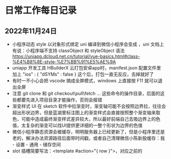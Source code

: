 # 日常工作每日记录

## 2022年11月24日
* 小程序动态 style 以对象形式绑定 uni 编译到微信小程序会变成 <view style="[object Object]"></view>，uni 文档上有说：小程序端不支持 classObject 和 styleObject 语法 https://uniapp.dcloud.net.cn/tutorial/vue-basics.html#class-%E4%B8%8E-style-%E7%BB%91%E5%AE%9A
* uniapp 开发工具 HBuilderX 云打包安卓app时，manifest.json 配置文件里 加上 "ios" : { "dSYMs" : false } 这个后，打包一直无反应，去掉就好了
* 有时一不小心会把 vscode 搞成全屏模式，windows 上直接按 F11 就可以退出全屏
* 注意 git clone 和 git checkout\pull\fetch ... 这些命令的操作目录，后面的这些都要先进入项目目录才能操作，否则会报错
* 渐变样式 UI 在 sketch 软件中拉渐变时，渐变轴可能不会按照边界拉，往往会超出形状边界，但是蓝湖里标注图上的渐变样式会直接按照整个渐变轴来取色，可能中造成最终渐变样式差异较大，所以最好前端自己去吸边界上的色值，太复杂的渐变可以找UI提供更详细的一整个形状为边界的色值
* 微信小程序静态资源会被缓存，明明服务器上已经更新了，但是小程序里还是老的，解决办法资源路径后面带时间戳，或者自己清理微信小陈新股缓存：我 - 设置 - 通用 - 储存空间
* slot 插槽简要写法：<template #action="{ row }">，对应之前的 <template slot="action" slot-scope="{ row }">
* uni 项目中容易误用的方法，pc端常用的$router(这个已经被uni官方占用了，所以其他路由插件都大写R) 和其他插件的 $Router，$Message 和 $tips 封装的提示组件

## 2022年11月22日
* 开发：历史问题不用管，脏数据不用管，测试：一天都是不用管，这也不用管那也不用管
* 命令行输入 winver 可以弹出 windows 版本，查看系统信息 systeminfo
* vscode 里的终端命令可以右下角终端面板的 + 图标，同时开启多个服务，也可以选择不同的终端命令，如果windows安装了wsl，还可以直接用 linux 命令（不过要配置对应的node环境这些才能用），对于用 uniapp 这种多端框架比较有用，比如同时开启小程序打包和H5打包，可以同时调试两个端，一次修改，端端调试
* iview select 组件单选，如果值是 number，初始值为 null，resetFields 重置表单会有bug
* iview 的 Table 里有异步操作项，可以直接用 Table 的 loading 来让整个表格处于加载状态中，防止用户多次操作，Table 也有提供 loading 的 slot 可以自定义加载提示内容
* const 常量建议采用全大写的命名，单词以_分割
* v-if 里面判断有 + 号，uni打包到微信小程序里会报错：Bad attr `wx:if` with message: unexpected token `+`
```vue
<template>
  <p v-if="+status === 6" >周小黑</p>
</template>
<script>
  export default {
    data() {
      return {
        status: '6'
      }
    }
  }
</script>
```

## 2022年11月14日
* vscode 插件安装目录：C:\Users\Administrator\.vscode\extensions
* 阿里云效 git 添加的 ssh 密钥配置文件夹：C:\Users\Administrator\.ssh，里面有这2个文件 id_rsa、id_rsa.pub
* git bash 操作的历史命令在这儿：C:\Users\Administrator\.bash_history
* 后端 post 接口用 postman 调用，如果没有文件上传，一般都用的 Body-raw-JSON，有文件上传才用的 form-data
* uniapp 中 ref 属性非 H5 端只能用于获取自定义组件，不能用于获取内置组件（如：view、text），文档上有写：https://uniapp.dcloud.net.cn/tutorial/vue-components.html#ref
* 字符编码问题，php-jwt 封装 token 时，测试解码 JWT::decode 一直报错，因为 token 字符我直接复制粘贴的在控制台打印出来的字符，可能编码不同，换成直接获取到 token 变量就好了，在小黑窗和PowerShell中右键 -属性 -选项，可以看到下面的当前代码页：936（ANSI/OEM - 简体中文 GBK），所以不能直接复制终端命令里的字符瞎用呀。
* 微信小程序开发者工具从下面“固定任务栏”打开时，有时有各种奇奇怪怪的问题，比如：调试控制台下面的 Wxml、Console ... 这些菜单一直出不来，尽量自己直接从开始菜单打开
* vuepress 的 markdown 文件中你可以直接写 html、script 和 style，对于 style 你还可以直接写 stylus 语法，因为 vuepress 已经内置了 stylus 和 stylus-loader(注意是1.x版本才内置了，最新的2.x版本木有)，https://vuepress.vuejs.org/zh/guide/using-vue.html#使用预处理器
* 【此问题最后项目排查不是谷歌浏览器的设置问题，此笔记有误】异步代码中用 window.open 打开新页面，最新的谷歌浏览器会阻止打开，要在浏览器右上角 ... - 设置 - 隐私设置和安全 - 网站设置 - 弹出式窗口和重定向 - 网站可以发送弹出式窗口并使用重定向，当然这只是个临时方案。一般通过用户的点击事件触发的在新标签页中打开链接，浏览器是不会拦截的，因为这种形式打开新窗口浏览器会认为是用户自己需要的，ajax异步请求成功后需要在新窗口中打开返回的url地址，使用window.open()会被拦截，因为这种情况下浏览器认为该操作不是用户主动触发的，所以会拦截
* uniapp 中 <component :is="MyComp" /> 这种动态组件写法，只有 H5 和 APP 支持，微信小程序不支持，https://uniapp.dcloud.net.cn/tutorial/vue3-api.html#%E5%86%85%E7%BD%AE%E7%BB%84%E4%BB%B6
* input type="radio" 取消选中要放在 setTimeout 或 $nextTick 中才有效
* 基于 async-validator 插件的表单的重置校验方法 this.$refs['form'].resetFields()，会对整个表单进行重置，将【所有字段值重置为空】并移除校验结果，所以新增的时候其实不用自己在手动重置一遍表单数据了，直接 resetFields 重置校验就可以了

## 2022年11月02日
* 前端路径参数超过3个让后端存库，最好都只携带一个 id 参数，否则后期就是给自己埋坑
* 查询get请求参数超过2个改用 post 请求，参数放 body 里
* 状态名枚举尽量不要前端直接写死，最好让后端处理好，前端直接负责显示
* 小程序 uview 弹窗里内容内部滚动，需要用 scroll-view，如果内容里是 html 标签，要去掉 \r\n 否者会造成行首缩进，行尾文字被截掉部分bug
* vscode 中如果文件夹中只有一个文件夹会在一行上显示，查看文件感觉别扭也不方便，修改首选项-设置，搜素 Compat Folders，去掉默认的勾选
* 尽量不要用 JSON.parse 和 JSON.stringify 来深度克隆数据，这两货不能克隆 Function 和 Date
* css 多行文本截取显示省略号，盒子里不要用 padding 来设置上下间距，否则截取的部分也会在 padding 上展示出来
* '' == false 结果为 true，但是注意 '0' == false 结果也为 true，js 中字符串和布尔值进行比较的时候会隐式转换，会先把布尔值转成数值，前面的也就是 '0' == 0
* 正则中 \d \n \w \s 这些不用加转义符
* 浏览器记住账号密码，查看实际密码：① 去浏览器里输入开机密码，查看具体的真实密码 ② 直接 F12 将 input 的 type 属性由 password 改成 text
* 带输入操作的弹窗，记得禁止掉弹窗点击蒙层关闭的功能
* 可选链操作符 ?. 目前处于Stage 3提案阶段，暂时不可以直接使用，需安装 @babel/plugin-proposal-optional-chaining，但是呢在 node 12 以上版本中是可以直接使用的
* 一般代码重构或者功能改动较大时可能会重新调整文件目录，git 调整文件路径尽量用 git mv 提交，保留原始提交记录，可以先将要调整的步骤理出来，再开始分步骤调整
* 提交后台的数据记得去除首位空格 trim，多选用逗号、空格去分隔参数时记得过滤下空数据的（如连续敲几个空格、逗号就会产生空的数据）
* RegExp 这个对象会在我们调用了正则表达式的方法后, 自动将最近一次的结果保存在里面, 所以我们可以直接使用 RegExp.$1 到 RegExp.$99
* dayjs 格式化时间时 format，注意大小写的区别，如 dayjs().format('YYYY-MM-DD hh:mm:ss')，会被格式化成12小时制 2022-10-2512:00:00
* 重置页面初始数据：Object.assign(this.$data, this.$options.data.call(this))
* process.cwd()：current work directory，当前工作目录的路径，就是你当前运行小黑窗的目录
* __dirname：当前执行的 js 脚本的目录
* __filename：当前执行的 js 脚本的带着文件名的完整路径
* computed 计算属性里不能监听 localStorage 和 sessionStorage 的数据变化。要监听 localStorage，自己封装监听事件，或者可以用 vuex 结合来实现

## 2022年9月21日
小程序分包的时候注意，import 导入资源时，只能分包引用主包的，不能反过来主包导入分包的，因为分包一开始并不会被加载。

小程序分享用 uni 在路径中带参数，用模板字符串直接【this.变量名】一直undefined，需要自己先用个变量存一下，在写到模板字符串里就没问题了。

## 2022年9月13日
iview 的 AutoCompelete 自动完成组件, 如果想要在无搜索关键词时默认匹配所有下拉选项, 可以设置完整的数据源 data, 然后前端再利用提供的 filter-method 方法来绑定前端搜索过滤方法, 这样就可以实现既可以输又可以选, 为空还可以展示出所有的选项.

Select\DatePicker 之类的组件放在弹窗中, 为了不撑开布局加上 transfer, 滚动的时候会导致下拉框不收回固定在页面上错位, iview 有提供一个 events-enabled(4.6.0, 是否开启 Popper 的 eventsEnabled 属性，开启可能会牺牲一定的性能), 这个东西就是 Popper 会在窗口变化会页面滚动的时候会实时去重新计算位置, 会有明显的卡顿, 而且元素滚动出了视线区下拉框并不会消失, 会更奇葩浮在弹窗外, 所以这个属性其实也没多大用. 之后的解决办法是通过 vue 的 scroll 事件去监听滚动再模拟点击, 让下拉框自动收回.
## 2022年8月9日
javascript 省略花括号{}的几种表达式：
```js
/**
 * if 简写
 */
let a = 1
let b = 2
if(a > b) console.log('a')
if(a < b) console.log('b')
/**/
if(a > b) console.log('a')
else console.log('b')

/**
 * for简写
 */
for(let i=0; i<10; ++i) console.log(i)

/**
 * while简写
 */
while (i > 10) console.log(i)
```

## 2022年7月29日
一直感觉C盘老容易满，160G空间感觉也不小，之前一直觉得是不是各种开发工具装太多了，所以占硬盘比较大，但是大部分的软件都是装在D盘的，今天闲逛C盘偶然发现：C:\Users\Administrator\AppData\Local\微信开发者工具，这玩意居然占了30多个G，果断直接删了，企鹅这东西也太辣鸡了。

## 2019年9月3日
超出可以滚动并且隐藏滚动条
```css
.box {
   overflow-x: hidden;
   overflow-y: scroll;
}
.box::-webkit-scrollbar {
   display none
}
```

伪元素的父盒子设置了 z-index后，伪元素的z-index会失效，所以如果用 ::after来给盒子做阴影时，只用给伪元素设置z-index为负数就可以了


## 2019年9月5号
所有用到的组件要在plugins文件夹下的iview.js里注册引入

## 2019年9月18号
ivew修改组件的默认样式必须用深度选择器才有效 >>>

## 2019年9月20日
css :not选择器性能不好？

not选择器排除列表元素最后一个会造成页面抖动，在弹出框里特别明显，它的规则是先全部选出来在排除，在v-for的外面层再加一个判断：v-if="data.length"，就不会出现抖动了

Collapse 折叠面板用v-for异步请求渲染的数据，第一次进入会有bug，不管点哪个都会展开第一行，要点第二次后才会恢复正常，也是在外面层再加一个判断：v-if="data.length"，就不会有这个bug了

iview框架table的行禁选，动态渲染render

v-for和v-if同时使用

Vue报错 Duplicate keys detected: 'xxx'. This may cause an update error. 
情况一、错误信息展示为关键字‘keys‘,此时应该检查for循环中的key，循环的key值不为唯一性 （很普通）
情况二、有两个相同的for循环，而这两个for循环的key值是一样的，此时可以将一个的key值加一个数字或者加一个字符串

## 2019年10月17号
window.open在vue中跳转会自动添加本地服务器的地址，需要完整的https才可以，http也不行
window.open('https://www.baidu.com','_blank')

## 2019年11月6号
不能这样判断 this.arr === []，复杂类型全等比较的是类型和引用地址，可以这样判断 if (!this.arr.length)

map方法不能用来过滤掉数据，过滤用filter

## 2019年11月14日
限制弹窗高度
```js
// 方法一：
max-height 80vh
overflow auto

// 方法二：
mounted() {
    let h = window.innerHeight
    this.screenHeight = h - 500
},
// 给元素动态绑定最大高度
:style="{maxHeight: screenHeight+'px', overflow: 'auto'}"
```

## 2019年12月18日

全数字时间日期格式化（正则替换）
```js
let date = '20191218175924'.replace(/^(\d{4})(\d{2})(\d{2})(\d{2})(\d{2})(\d{2})$/, '$1-$2-$3 $4:$5:$6')
console.log(date) 2019-12-18 17:59:24
```

时间戳转格式要是数值类型的才行，字符串的会NaN  
new Date('num')   ->  NaN

## 2019年12月24日
动态路由传参 query 和 params  
param -> params

params传参的坑

1、要在路由定义的时候带上参数 path: 'user/:id'
2、this.$route.push的时候只能用name，而且要和定义路由时的name对应
3、params 这个单词别拼错了

## 2019年12月25日
用vue-scrollwatch模拟鼠标滚轮滑动一下 滚动一屏

```js
window.addEventListener('mousewheel', this.setScrollTop, { passive: false })
window.addEventListener('DOMMouseScroll', this.setScrollTop, { passive: false }) // 兼容firefox
```

如果把浏览器的缩放比调整了（不是正常的100%），会出现监听错误，造成滚动错乱（害我找了半天bug）


## 2019年12月31日
清除缓存
```bash
npm cache clean --force
yarn cache clean
```

## 2020年3月4日
```css
justify-content: space-around;    /* 两边的间距是中间间距的1/2 */
justify-content: space-evenly;    /* 所有间距相等 */
```

## 2020年3月6日
在渲染多个元素时候可以把一个template元素作为包装元素，并在上面使用v-if进行条件判断，template最终不会被渲染

* 注意：v-show不支持 template 语法（注意，v-show 不支持 template 元素，也不支持 v-else。关于这一点vue官方文档有说明https://cn.vuejs.org/v2/guide/conditional.html#v-show）

## 2020年3月10日
vscode 快捷键

1. 折叠所有区域代码的快捷: ctrl + k ctrl + 0 ; 先按下 ctrl 和 K,再按下 ctrl 和 0 ; ( 注意这个是零,不是欧 )
2. 展开所有折叠区域代码的快捷:ctrl +k ctrl + J ; 先按下 ctrl 和 K,再按下 ctrl 和 J

position: sticky，可以做粘性布局，吸顶交互效果

v-click-outside-x：vue插件，可以监听元素外部得事件（如iview里的Poptip 气泡提示组件，点击元素外部区域，关闭当前组件）

## 2020年3月12日
vee-validate表单验证插件

表单项双向绑定的初始值要保证为一个空字符串或默认值，不可以是 undefined，否则再blur、change事件里绑定验证的时候第一次必定返回“false”，要第二次触发验证才恢复正常
```js
// 不要
formData:  {}

// 要
formData:  {
    name: '',
    age: ''
}
```

## 2020年3月13日
iview Input组件on-change事件默认返回当前值，如果要在事件中传递自己的参数，$event就代表默认的参数：
```js
@on-change="onChange"                   // 不传参数第一个参数就是默认的当前值 onChange(val) { console.log(val) }
@on-change="onChange(item, $event)"     // 第二个参数是默认的当前值
@on-change="onChange($event, item)"     // 第一个参数是默认的当前值
```

父子组件传值 sync 修饰符

## 2020年3月18日
iview开关组件 switch 不要使用switch 或 Switch 作为组件名，如果没有使用 iview-loader 时会报错

vue组件名不能乱起，组件名不能是html标签，svg标签等，还不能是component和slot，注意，其中svg标签和component，slot是大小写都不允许存在（例如,Switch,SWITCH都不行）；html标签是不能存在小写，大些可以(例如,button不行,Button可以)

## 2020年3月19日
下载流文件
```js
let blob = new Blob([res], { type: 'application/vnd.ms-excel;application/octet-stream' })
let href = URL.createObjectURL(blob)
```

## 2020年3月30日
iview的 InputNumber组件同时限制 :min="2000"和:max="6000"，默认值一变化就会去验证（on-change），操作体验超级差，值来回在2000和6000切换
不用min和max限制，在失去焦点时on-blur里校正又没法监听到步骤器的加减

解决方案：用min和max限制，添加一个属性 :active-change="false"

（iview文档里又说明，InputNumber组件属性的最后一个：active-change	是否实时响应数据，设置为 false 时，只会在失焦时更改数据），
就会在失去焦点时才会去验证是否符合最大最小值

## 2020年3月30日
iview的table组件添加固定列 fixed：'right'，如果第一列宽度 width: 60（大于和小于都没事），会造成右边fixed固定列错位

## 2020年11月2日
用伪元素渲染单选图标
```css
.radio
    margin-right 30rpx
    font-size 28rpx
    color #333333
    &.on
    font-weight 500
    &:before
        color #1890FF
        content "\e84b"
    &:before
    display inline-block
    font-family "iconfont" !important
    font-size 16px
    font-style normal
    -webkit-font-smoothing antialiased
    -moz-osx-font-smoothing grayscale
    content "\e823"
    margin-right 8rpx
    color #979797
```

## 2020年11月26日
vue文档上有说：https://cn.vuejs.org/v2/guide/components-props.html#Prop-%E7%B1%BB%E5%9E%8B

props default 数组／对象的默认值应当由一个工厂函数返回

如果你的 type 是 Object，你需要这么写  
default: () => ({})  
而不是  
default: () => {}  
不加括号的话应该是一个空函数体，没有返回值了  

## 2021年1月11日
上个月替换加盟商小程序接口 api.51.xxx.com => api-51.yungehuo.com，忘记在管理后台添加服务器域名了

小程序修改任何东西都要提交给测试验证（测试、线上）

## 2021年02月10日
iview的select组件开启远程搜索后，直接放在用modal组件封装的弹窗内，弹出弹窗回显默认值的时候，界面上不显示，要在外面用v-if去控制modal显隐的时候才会有效（周颖发现的，原因后面有空探究下）

## 2021年03月23日

狗日的，又废接口：wx.getUserInfo => wx.getUserProfile
<button class="btn-login" open-type="getUserInfo" :data-mtaid="'login.button.submit'" @getuserinfo="getWxUserInfo">登录</button>

<button class="btn-login" @click="getWxUserInfo">登录</button>

```js
// 获取用户微信信息
getWxUserInfo() {
    let _this = this
    wx.getSetting({
        success (res) {
            if (res.authSetting['scope.userInfo']) {
                // 已经授权
                wx.getUserInfo({
                    success: function(res) {
                        _this.wxUserInfo = res.userInfo
                        _this.$storage('wxUserInfo', res.userInfo)
                        _this.setWxUserInfo()

                        _this.login()
                    }
                })
            } else {
                _this.$tips.toast('为了更好的使用体验，请允许授权！')
            }
        }
    })
},

getWxUserInfo() {
    wx.getUserProfile({
        lang: 'zh_CN',
        desc: '登录后个人信息展示',
        success: res => {
            this.wxUserInfo = res.userInfo
            this.$storage('wxUserInfo', res.userInfo)
            this.setWxUserInfo()

            this.login()
        }
    })
}
```
## 2021年4月16日
后端把Long类型数据传给前端，会出现精度丢失的问题

let n = 1290850452280250366  
console.log(n)  
1290850452280250400  
像列表id之类的，要让后端返字符串，数值类型过大会出现精度丢失，id错误问题

## 2021年9月2日
用v-html渲染富文本，里面的style标签样式会影响到页面里的样式

```js
// 富文本内容，过滤掉js和style标签（style里的样式会影响到全局）
if (key === 'cost_channel_reparation_rule' && value) { // 赔付方案
  let regJs = /<script[^>]*?>[\s\S]*?<\/script>/ig
  let regStyle = /<style[^>]*?>[\s\S]*?<\/style>/ig
  let val = value.replace(regJs, '').replace(regStyle, '')
  tableItem[key] = val
}
```

## 2021年11月9日
iview校验一直不通过：prop的字段要先写到form里的，不能是动态添加的（vue不能监听到动态新增的属性？？？）

## 2021年11月10日
交互小优化：
1、能点击的地方加上 cursor pointer，
2、表单输入选择框加上可清除属性 clearable（ivu的select选中后没法清除，加了filterable支持搜索敲键盘上清除键删完了失去焦点又会默认选到之前的选项，所以对于一些非必填选择框要加上clearable让用户可以删除），
3、input输入框注意自动去掉首尾的空格 v-model.trim，maxlength限制最长输入
4、对于段落文字加上 text-align: justify 排版更整齐
5、小程序适配字体：段落文字可以直接写px，像标题之类的描述文字用rpx，适配出来不同屏幕更符合UI效果图

## 2022年5月21日
注意：console.log('0' == false) // true

和js一样弱类型的php也是一样的结果


## 2022年6月1日

小程序上拉加载更多每次push数据，带参数过来记得先清空数据和查询条件

onLoad、onShow、mounted、created这些生命周期初始化数据，尽量放到一个里处理，否则也会造成重复

弹窗里渲染富文本内容，如果UI弹窗宽度太小图片容易被压缩显得模糊（评需求的时候注意有相关的报价表格类的图片需要比较情绪的，可以考虑单独上传图片或弹窗宽度不能太小）

小程序用 <img />图片标签 裁切属性mode无效，要用<image />
小程序textarea放到弹窗里，默认的placeholder设置无效，要先设置个值然后清空才会生效，hack：弹窗弹出先赋值，然后再用定时器清空
mp-vue和uni-app小程序里路由里的参数，要去onLoad生命周期里取this.$route.query，直接在data里这样赋值会是undefined

【uniapp打包命令】
"build:mp-weixin-test": "cross-env VUE_APP_ENV=test NODE_ENV=production UNI_PLATFORM=mp-weixin vue-cli-service uni-build --minimize --watch",
UNI_INPUT_DIR=指定源代码绝对路径
UNI_OUTPUT_DIR=dist/release/h5

uni-app组件绑定props的时候，不能用data开头的驼峰（如 dataList ），data-是原生小程序在节点上绑定参数的方式

uni-app 新项目运行 stylus 报错，可能是 stylus-loader 版本太高，可以降到 @3.x.x 试下，uview-ui 2.x 版本cli在 vue.config.js 里配置了  transpileDependencies: ['uview-ui'] 还是提示报错，可能是 node 版本太高，降到 @12.x 试下

网络图片转base64报跨域错误前端解决方案：
1、要求图片资源服务器端已经设置了允许跨域访问，否则下面的都是无用功
2、设置 img.setAttribute('crossOrigin', 'anonymous')
3、图片url缓存还是会偶尔报跨域，所以在路径参数后面加个动态参数 img.src = url + `${url.includes('?') ? '&' : '?'}` + new Date().valueOf()
参考：https://stackoverflow.com/questions/46609800/canvas-crossorigin-anonymous-cors-chrile-mac-osx

this.$wj.cookie('inviteCode', query.inviteCode, { expires: 7 })
this.$wj.cookie('inviteCode', '') // 有一个过期参数 expires，直接这样清除无效

让浏览器滚动条不占用页面宽度（不会挤压布局0）：overflow：overlay
行为与auto相同，但滚动条绘制在内容之上而不是占用空间。 仅在基于WebKit（例如，Safari）和基于Blink的（例如，Chrome或Opera）浏览器中受支持。

iview modal弹窗里放select下拉框组件，不加transfer属性有时下拉框层级会出问题，被弹窗挡住了

iview的form表单校验：

1、form表单中带有prop属性的子组件进行校验规则绑定时，是在vue声明周期mounted生命周期里完成的，如果想用v-if来动态控制表单项会出现校验错误失效的问题，动态动态校验
同样也会出现这个问题，iview官网的动态表单校验是通过额外的一个status标识去判断该不该渲染（不是直接去splice数组，如果后面要提交参数还要自己再去filter一下），要解决这个校验出错的问题可以直接用 v-show 去控制动态
表单，然后自己自定义 validator（不过required参数好像不能动态修改，待再验证）
2、注意 v-show 控制显示隐藏校验会生效，因为校验域其实还在页面上

抖音小程序获取用户手机号的api需要企业主体，而且要先申请审核通过了才可以用

## 2022年3月9日
user-select 属性规定是否能选取元素的文本  
auto	默认。如果浏览器允许，则可以选择文本。  
none	防止文本选取。  
text	文本可被用户选取。  
all	单击选取文本，而不是双击。  
有时我们加了user-select all让单击选中文本，但是想按钮之类的并不需要选中，需要设置user-select none

flex 布局会将直接子元素是行内元素的自动转换成块元素（可以在Chrome浏览器调试面板“计算样式”里看到变化），transform动画对行内 inline 元素无效，要转成 inline-block 或 block（前一点flex布局会自动转成block，所以有时不容易发现这个问题）
文件名中尽量不要包含中文和一些特殊字符，有个文件名中包含好几个\，从github上克隆仓库时就一直报错，应该是/被判断成路径了，找不到此文件所以一直报错：invalid path，实在要用应该要加个转义符的\，像这样 \\

文字按钮加 hover 效果字体变粗，整体宽度会边长，造成布局抖动，找到下面两个
① 可变字体，部分浏览器不支持，font-variation-settings，需要字体支持，https://developer.mozilla.org/zh-CN/docs/Web/CSS/CSS_Fonts/Variable_Fonts_Guide
② 用字体阴影来模拟加粗，视觉上看着稍微有点不足 text-shadow -0.06ex 0 black, 0.06ex 0 black
③ 用伪元素来将字体加粗，原本的字体颜色改为透明或和背景色一样，伪元素 content 想取到文字内容，直接在元素上绑定一个属性如 data-hover="我是文字"，content: attr(data-hover) 就能取到了

iview里的 menu 组件如果是动态去设置的菜单列表数据，在子菜单里刷新当前页面默认自动折叠起来了，open-names 有值也不生效，要自己用这个方法 updateOpened 手动展开下

windows
刷新本地DNS缓存：ipconfig /flushdns
显示dns缓存：ipconfig /displaydns

程序员沟通很重要
大家是一个团队，自己很久也解决不了的问题可以找同事、领导协助解决
大家的目标都是一致的，齐心协力把产品做好，说话的艺术：
1、没有这么做的、没见过这样的 => 我建议是xx这样比较好，你可以去对比下，参考下
2、咱们不支持、没有这些功能 => 这个因为咱现有的系统没有，需要额外开发，我的建议是在目前资源比较紧张的情况下可以先xx
不要带着个人情绪工作，高情商，脾气发出来是本能，压下去是本事


空值合并操作符（??） 是一个逻辑操作符，与逻辑或操作符 || 类似，不过只有 ?? 左侧为 null 或 undefined 时，才会返回右侧的值，而 || 只要左侧是 false、null、undefined、0、NaN、'' 这6个都会返回右侧的值

2022-05-16T18:35:48.906Z 这种格式是 UTC世界时间，与北京时间相差8个时区，格式化时要用 dayjs.utc，直接用 dayjs 格式化要减去 8 个小时才对
dayjs.utc().format()   // 2022-05-18T01:54:50Z
dayjs().format()        // 2022-05-18T09:54:50+08:00
new Date()              // Wed May 18 2022 09:54:50 GMT+0800 (中国标准时间)

excel 制作模板要固定表头：视图 - 冻结窗格，禁止编辑单元格：① 点左上角全选整张表，设置单元格格式 - 保护，取消掉勾选“锁定”，② 选中要禁止的单元格，设置单元格格式 - 保护，勾选上“锁定”，③ 审阅 - 保护工作表 -设置密码（下面的那些可以都勾选上）

## 2022年6月20日
页面路由守卫 beforeRouteLeave(to, from, next)，在页面子组件中并不会触发
